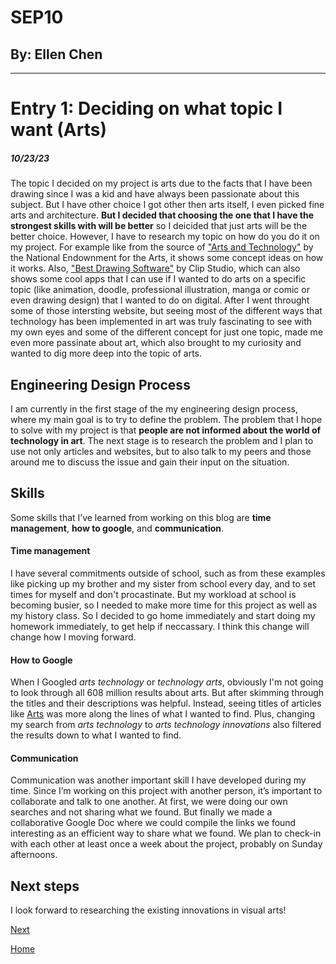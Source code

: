 # SEP10
## By: Ellen Chen
---

# Entry 1: Deciding on what topic I want (Arts)
##### 10/23/23
The topic I decided on my project is arts due to the facts that I have been drawing since I was a kid and have always been passionate about this subject. But I have other choice I got other then arts itself, I even picked fine arts and architecture. **But I decided that choosing the one that I have the strongest skills with will be better** so I deicided that just arts will be the better choice. However, I have to research my topic on how do you do it on my project. For example like from the source of ["Arts and Technology"](https://www.arts.gov/stories/magazine/2012/4/arts-technology#:~:text=From%20the%20printing%20press%20to,landscape%20of%20bookstores%20and%20libraries.) by the National Endownment for the Arts, it shows some concept ideas on how it works. Also, ["Best Drawing Software"](https://www.clipstudio.net/how-to-draw/archives/155465) by Clip Studio, which can also shows some cool apps that I can use if I wanted to do arts on a specific topic (like animation, doodle, professional illustration, manga or comic or even drawing design) that I wanted to do on digital. After I went throught some of those intersting website, but seeing most of the different ways that technology has been implemented in art was truly fascinating to see with my own eyes and some of the different concept for just one topic, made me even more passinate about art, which also brought to my curiosity and wanted to dig more deep into the topic of arts. 

## Engineering Design Process

I am currently in the first stage of the my engineering design process, where my main goal is to try to define the problem. The problem that I hope to solve with my project is that **people are not informed about the world of technology in art**. The next stage is to research the problem and I plan to use not only articles and websites, but to also talk to my peers and those around me to discuss the issue and gain their input on the situation.

## Skills

Some skills that I’ve learned from working on this blog are **time management**, **how to google**, and **communication**. 

#### Time management

I have several commitments outside of school, such as from these examples like picking up my brother and my sister from school every day, and to set times for myself and don't procastinate. But my workload at school is becoming busier, so I needed to make more time for this project as well as my history class. So I decided to go home immediately and start doing my homework immediately, to get help if neccassary. I think this change will change how I moving forward.

#### How to Google

When I Googled _arts technology_ or _technology arts_, obviously I'm not going to look through all 608 million results about arts. But after skimming through the titles and their descriptions was helpful. Instead, seeing titles of articles like [Arts](https://education.christies.com/news/2019/may/growing-relationship-between-art-technology#:~:text=Innovations%20in%20Art&text=Technology%20has%20made%20art%20far,wider%20and%20more%20diverse%20audience.) was more along the lines of what I wanted to find. Plus, changing my search from _arts technology_ to _arts technology innovations_ also filtered the results down to what I wanted to find.

#### Communication

Communication was another important skill I have developed during my time. Since I’m working on this project with another person, it’s important to collaborate and talk to one another. At first, we were doing our own searches and not sharing what we found. But finally we made a collaborative Google Doc where we could compile the links we found interesting as an efficient way to share what we found. We plan to check-in with each other at least once a week about the project, probably on Sunday afternoons.

## Next steps

I look forward to researching the existing innovations in visual arts!

[Next](entry02.md)

[Home](../README.md)

